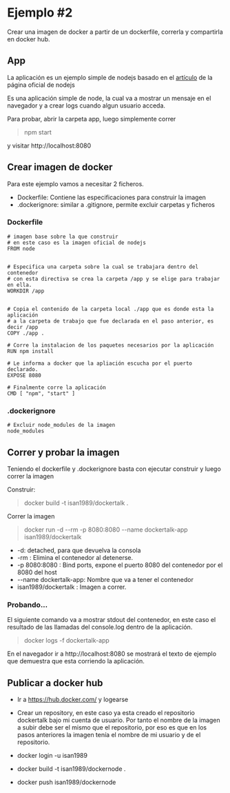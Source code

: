 # Ejemplo #2

Crear una imagen de docker a partir de un dockerfile, correrla y compartirla en docker hub.


## App
La aplicación es un ejemplo simple de nodejs basado en el [artículo](https://nodejs.org/en/docs/guides/nodejs-docker-webapp/) de la página oficial de nodejs


Es una aplicación simple de node, la cual va a mostrar un mensaje en el navegador y a crear logs cuando algun usuario acceda.

Para probar, abrir la carpeta app, luego simplemente correr
> npm start

 y visitar http://localhost:8080


## Crear imagen de docker

Para este ejemplo vamos a necesitar 2 ficheros.
 - Dockerfile: Contiene las especificaciones para construir la imagen
 - .dockerignore: similar a .gitignore, permite excluir carpetas y ficheros

### Dockerfile
    
    # imagen base sobre la que construir
    # en este caso es la imagen oficial de nodejs
    FROM node


    # Especifica una carpeta sobre la cual se trabajara dentro del contenedor
    # con esta directiva se crea la carpeta /app y se elige para trabajar en ella.
    WORKDIR /app


    # Copia el contenido de la carpeta local ./app que es donde esta la aplicación
    # a la carpeta de trabajo que fue declarada en el paso anterior, es decir /app
    COPY ./app .

    # Corre la instalacion de los paquetes necesarios por la aplicación
    RUN npm install

    # Le informa a docker que la apliación escucha por el puerto declarado.
    EXPOSE 8080

    # Finalmente corre la aplicación
    CMD [ "npm", "start" ]


### .dockerignore

    # Excluir node_modules de la imagen
    node_modules

## Correr y probar la imagen
 Teniendo el dockerfile y .dockerignore basta con ejecutar construir y luego correr la imagen

Construir:
 > docker build -t isan1989/dockertalk .

Correr la imagen
>  docker run -d --rm -p 8080:8080 --name dockertalk-app isan1989/dockertalk

- -d: detached, para que devuelva la consola
- -rm : Elimina el contenedor al detenerse.
- -p 8080:8080 : Bind ports, expone el puerto 8080 del contenedor por el 8080 del host
- --name dockertalk-app: Nombre que va a tener el contenedor
- isan1989/dockertalk : Imagen a correr.


### Probando...
El siguiente comando va a mostrar stdout del contenedor, en este caso el resultado de las llamadas del console.log dentro de la aplicación.

> docker logs -f dockertalk-app

En el navegador ir a http://localhost:8080 se mostrará el texto de ejemplo que demuestra que esta corriendo la aplicación.



## Publicar a docker hub

- Ir a https://hub.docker.com/ y logearse
- Crear un repository, en este caso ya esta creado el repositorio dockertalk bajo mi cuenta de usuario. Por tanto el nombre de la imagen a subir debe ser el mismo que el repositorio, por eso es que en los pasos anteriores la imagen tenía el nombre de mi usuario y de el repositorio.
 
- docker login -u isan1989
- docker build -t isan1989/dockernode .
- docker push isan1989/dockernode
  